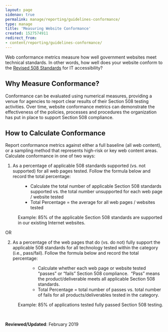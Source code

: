 ```yaml
---
layout: page
sidenav: true
permalink: manage/reporting/guidelines-conformance/
type: manage
title: 'Measuring Website Conformance'
created: 1527574911
redirect_from:
- content/reporting/guidelines-conformance/
---
```


<span>Web conformance metrics measure how well government websites meet technical standards. In other words, how well does your website conform to the </span>[<span>Revised 508 Standards</span>][1] <span>for IT accessibility?</span>

## **Why Measure Conformance?**

<span>Conformance can be evaluated using numerical measures, providing a venue for agencies to report clear results of their Section 508 testing activities. Over time, website conformance metrics can demonstrate the effectiveness of the policies, processes and procedures the organization has put in place to support Section 508 compliance.</span>

## **How to Calculate Conformance**

<span>Report conformance metrics against either a full baseline (all web content), or a sampling method that represents high-risk or key web content areas. Calculate conformance in one of two ways:</span>

  1. <span>As a percentage of applicable 508 standards supported (vs. not supported) for all web pages tested. Follow the formula below and record the total percentage:</span>
<ul style="padding-left: 80px;">
  <li>
    <span>Calculate the total number of applicable Section 508 standards supported vs. the total number unsupported for each web page / website tested</span>
  </li>
  <li>
    <span>Total Percentage = the average for all web pages / websites tested</span>
  </li>
</ul>

<p style="padding-left: 40px;">
  Example: 85% of the applicable Section 508 standards are supported in our existing Internet websites.
</p>

OR

<ol role='list' start="2">
  <li role='listitem'>
    <span>As a percentage of the web pages that do (vs. do not) fully support the applicable 508 standards for all technology tested within the category (i.e., pass/fail). Follow the formula below and record the total percentage:</span>
  </li>
  <ul role='list' style="padding-left: 80px;">
    <li role='listitem'>
      <span>Calculate whether each web page or website tested &ldquo;passes&rdquo; or &ldquo;fails&rdquo; Section 508 compliance. &nbsp;&ldquo;Pass&rdquo; means the product/deliverable meets all applicable Section 508 standards.</span>
    </li>
    <li role='listitem'>
      <span>Total Percentage = total number of passes vs. total number of fails for all products/deliverables tested in the category.</span>
    </li>
  </ul>
</ol>

<p style="padding-left: 40px;">
  Example: 85% of applications tested fully passed Section 508 testing.
</p>

&nbsp;

**Reviewed/Updated**<span>: February 2019</span>

 [1]: https://www.access-board.gov/guidelines-and-standards/communications-and-it/about-the-ict-refresh/final-rule/text-of-the-standards-and-guidelines